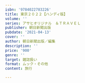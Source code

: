 ```yaml
---
isbn: '9784022783226'
title: 東京２０２２【ハンディ版】
volume: ''
series: アサヒオリジナル　＆ＴＲＡＶＥＬ
publisher: 朝日新聞出版
pubdate: '2021-04-13'
cover: ''
author: 朝日新聞出版／編集
description: ''
price: '900'
genre: ''
target: 雑誌扱い
format: ムック・その他
content: 旅行

---
```

